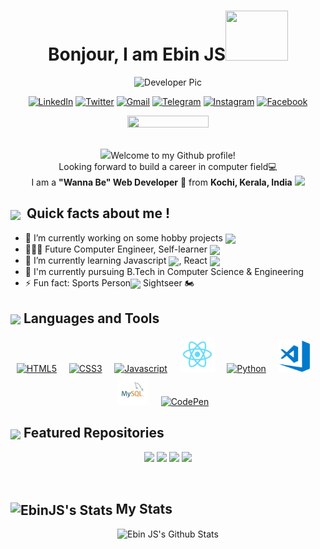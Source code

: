 <div align="center">

<h1>Bonjour, I am Ebin JS<img src="https://emojis.slackmojis.com/emojis/images/1577447864/7377/hello_fox.gif?1577447864" width="100" height="80"></h1>

<img alt="Developer Pic"
        src="https://user-images.githubusercontent.com/49222392/104015976-6ccd1780-51db-11eb-8e73-9bad5213f0f1.gif" width="450"/>

<p>
<a href="https://www.linkedin.com/in/ebinjs" target="_blank"><img alt="LinkedIn" src="https://img.shields.io/badge/linkedin-%230077B5.svg?&style=for-the-badge&logo=linkedin&logoColor=white" /></a>
<a href="https://twitter.com/ebinjs8" target="_blank"><img alt="Twitter" src="https://img.shields.io/badge/twitter-%231DA1F2.svg?&style=for-the-badge&logo=twitter&logoColor=white" /></a>
<a href="mailto:ebinjohnysenchonese@gmail.com" target="_blank"><img alt="Gmail"
src="https://img.shields.io/badge/-Gmail-D14836?style=for-the-badge&logo=Gmail&logoColor=white" /></a>
<a href="https://t.me/ebinjs"><img alt="Telegram"
src="https://img.shields.io/badge/telegram-%232CA5E0.svg?&style=for-the-badge&logo=telegram&logoColor=white"></a>
<a href="https://www.instagram.com/ebinj.s/"><img alt="Instagram"
src="https://img.shields.io/badge/instagram-%23E4405F.svg?&style=for-the-badge&logo=instagram&logoColor=white"></a>
<a href="https://www.facebook.com/profile.php?id=100008949277691"><img alt="Facebook"
src="https://img.shields.io/badge/facebook-%231877F2.svg?&style=for-the-badge&logo=facebook&logoColor=white"></a>

</p>
<div align="center">
<img src="https://komarev.com/ghpvc/?username=EbinJS&color=ff3300&label=PROFILE+VISITS" width="130" height="19" /><br />
</div>

<br />
    <p> <img src="https://emojis.slackmojis.com/emojis/images/1549409407/5272/pig-happy-jumping.gif?1549409407" width="28" />Welcome to my Github profile!
<br />
Looking forward to build a career in computer field💻<br />
I am a <b>"Wanna Be" Web Developer</b> 🚀 from <b>Kochi, Kerala, India</b> <img
            src="https://image.flaticon.com/icons/svg/551/551889.svg" width="14" />
</p>
</div>
<h2><img align="center" src="https://emojis.slackmojis.com/emojis/images/1500426137/2648/allo-tongue.gif?1500426137" width="30" /> &nbsp;Quick facts about me !</h2>

- 🔭 I’m currently working on some hobby projects <img align="center" src="https://emojis.slackmojis.com/emojis/images/1542340469/4975/party.gif?1542340469" width="26" /> 
- 👨🏻‍🎓 Future Computer Engineer, Self-learner <img align="center" src="https://emojis.slackmojis.com/emojis/images/1542340467/4971/hearteyes.gif?1542340467" width="24" />
- 🌱 I’m currently learning Javascript <img align="center" src="https://emojis.slackmojis.com/emojis/images/1450441296/151/javascript.png?1450441296" width="18" />, React <img align="center" src="https://emojis.slackmojis.com/emojis/images/1473950148/1161/react.png?1473950148" width="20" />
- 🏫 I'm currently pursuing B.Tech in Computer Science & Engineering
- ⚡ Fun fact: Sports Person<img align="center" src="https://emojis.slackmojis.com/emojis/images/1531847724/4240/blob-hearts.gif?1531847724" width="25" /> Sightseer 🏍️

<div>
<h2><img src="https://emojis.slackmojis.com/emojis/images/1471045863/884/ninja.gif?1471045863" align="center" width="40" /> Languages and Tools</h2>
<p align="center">
<a href="https://developer.mozilla.org/en-US/docs/Web/Guide/HTML/HTML5"><img src="https://upload.wikimedia.org/wikipedia/commons/6/61/HTML5_logo_and_wordmark.svg" alt="HTML5" width="50" /></a> &nbsp;&nbsp;&nbsp
<a href="https://www.w3.org/Style/CSS/Overview.en.html">
<img src="https://upload.wikimedia.org/wikipedia/commons/d/d5/CSS3_logo_and_wordmark.svg" alt="CSS3" width="35.5" /></a> &nbsp;&nbsp;&nbsp
<a href="https://www.javascript.com/"><img src="https://upload.wikimedia.org/wikipedia/commons/9/99/Unofficial_JavaScript_logo_2.svg" width="46" alt="Javascript" /></a> &nbsp;&nbsp;&nbsp
<a href="https://reactjs.org/"><img src="https://raw.githubusercontent.com/github/explore/80688e429a7d4ef2fca1e82350fe8e3517d3494d/topics/react/react.png" alt="React.js" width="56" /></a> &nbsp;&nbsp;&nbsp;
<a href="https://www.python.org/"><img src="https://upload.wikimedia.org/wikipedia/commons/c/c3/Python-logo-notext.svg" alt="Python" width="48" /></a> &nbsp;&nbsp;&nbsp
<a href="https://code.visualstudio.com/"><img src="https://raw.githubusercontent.com/github/explore/80688e429a7d4ef2fca1e82350fe8e3517d3494d/topics/visual-studio-code/visual-studio-code.png" alt="VS Code" width="50" /></a> &nbsp;&nbsp;&nbsp
<a href="https://www.mysql.com/"><img src="https://raw.githubusercontent.com/github/explore/80688e429a7d4ef2fca1e82350fe8e3517d3494d/topics/mysql/mysql.png" alt="MySQL" width="50" /></a> &nbsp;&nbsp;&nbsp
<a href="https://codepen.io/"><img src="https://emojis.slackmojis.com/emojis/images/1490192034/1908/codepen.png?1490192034" alt="CodePen" width="49" /></a> &nbsp;&nbsp;&nbsp
</p>
</div>

<div>
<h2><img align="center" width="35" src="https://emojis.slackmojis.com/emojis/images/1471987883/1059/glowstick.gif?1471987883" />&nbsp;Featured Repositories</h2>
<p align="center">
<a href="https://github.com/EbinJS/DE-OMZETTER--The-Converter">
<img src="https://github-readme-stats.vercel.app/api/pin/?username=EbinJS&repo=DE-OMZETTER--The-Converter&theme=algolia" /></a>
<a href="https://github.com/EbinJS/Gradient-Colours">
<img src="https://github-readme-stats.vercel.app/api/pin/?username=EbinJS&repo=Gradient-Colours&theme=algolia" /></a>
<a href="https://github.com/EbinJS/Quote-Generator">
<img src="https://github-readme-stats.vercel.app/api/pin/?username=EbinJS&repo=Quote-Generator&theme=algolia" /></a>
<a href="https://github.com/EbinJS/Sample-clg-site">
<img src="https://github-readme-stats.vercel.app/api/pin/?username=EbinJS&repo=Sample-clg-site&theme=algolia" /></a>
</p>
</div>

<br />


<h2><img align="center" alt="EbinJS's Stats" src="https://emojis.slackmojis.com/emojis/images/1479081197/1368/vaporeon.gif?1479081197" width="44" />&nbsp;My Stats
</h2>
<div align="center">
    <img height="190" alt="Ebin JS's Github Stats" src="https://github-readme-stats.anuraghazra1.vercel.app/api?username=EbinJS&show_icons=true&include_all_commits=true&theme=algolia" />

</div>
